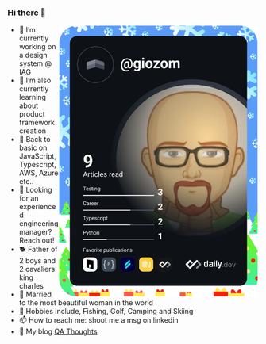 ### Hi there 👋

<a href="https://app.daily.dev/giozom"><img src="https://github.com/giozom/giozom/blob/main/devcard.svg" align="right" width="400" alt="Giovanni's Dev Card"/></a>

- 🔭 I’m currently working on a design system @ IAG
- 🌱 I’m also currently learning about product framework creation
- 🌱 Back to basic on JavaScript, Typescript, AWS, Azure etc..
- 🚀 Looking for an experienced engineering manager? Reach out!
- 🐕 Father of 2 boys and 2 cavaliers king charles
- 💍 Married to the most beautiful woman in the world
- 🙉 Hobbies include, Fishing, Golf, Camping and Skiing
- 📫 How to reach me: shoot me a msg on linkedin
- 🚨 My blog [QA Thoughts](https://qathoughts.wordpress.com/)


